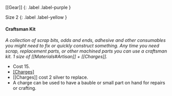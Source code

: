 [[Gear]]
{: .label .label-purple }

Size 2
{: .label .label-yellow }

#### Craftsman Kit
_A collection of scrap bits, odds and ends, adhesive and other consumables you might need to fix or quickly construct something. Any time you need scrap, replacement parts, or other machined parts you can use a craftsman kit. 1 size of [[Materials#Artisan]] + [[Charges]]._

- Cost 15.
- [[Charges]](5)
- [[Charges]] cost 2 silver to replace.
- A charge can be used to have a bauble or small part on hand for repairs or crafting.